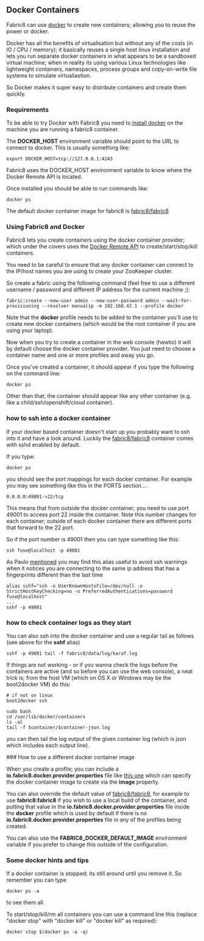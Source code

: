 ## Docker Containers

Fabric8 can use [docker](http://docker.io/) to create new containers; allowing you to reuse the power or docker.

Docker has all the benefits of virtualisation but without any of the costs (in IO / CPU / memory); it basically reuses a single host linux installation and lets you run separate docker containers in what appears to be a sandboxed virtual machine; when in reality its using various Linux technologies like lightweight containers, namespaces, process groups and copy-on-write file systems to simulate virtualiastion.

So Docker makes it super easy to distribute containers and create them quickly.

### Requirements

To be able to try Docker with Fabric8 you need to [install docker](https://www.docker.io/gettingstarted/#h_installation) on the machine you are running a fabric8 container.

The **DOCKER_HOST** environment variable should point to the URL to connect to docker. This is usually something like:

    export DOCKER_HOST=tcp://127.0.0.1:4243

Fabric8 uses the DOCKER_HOST environment variable to know where the Docker Remote API is located.

Once installed you should be able to run commands like:

    docker ps

The default docker container image for fabric8 is [fabric8/fabric8](https://index.docker.io/u/fabric8/fabric8/)


### Using Fabric8 and Docker

Fabric8 lets you create containers using the docker container provider; which under the covers uses the [Docker Remote API](http://docs.docker.io/en/latest/reference/api/docker_remote_api/) to create/start/stop/kill containers.

You need to be careful to ensure that any docker container can connect to the IP/host names you are using to create your ZooKeeper cluster.

So create a fabric using the following command (feel free to use a different username / password and different IP address for the current machine ;):

    fabric:create --new-user admin --new-user-password admin --wait-for-provisioning --resolver manualip -m 192.168.42.1 --profile docker

Note that the **docker** profile needs to be added to the container you'll use to create new docker containers (which would be the root container if you are using your laptop).

Now when you try to create a container in the web console (hawtio) it will by default choose the docker container provider. You just need to choose a container name and one or more profiles and away you go.

Once you've created a container, it should appear if you type the following on the command line:

    docker ps

Other than that; the container should appear like any other container (e.g. like a child/ssh/openshift/cloud container).

### how to ssh into a docker container

If your docker based container doesn't start up you probably want to ssh into it and have a look around. Luckily the [fabric8/fabric8](https://index.docker.io/u/fabric8/fabric8/) container comes with sshd enabled by default.

If you type:

    docker ps

you should see the port mappings for each docker container. For example you may see something like this in the PORTS section....

    0.0.0.0:49001->22/tcp

This means that from outside the docker container; you need to use port 49001 to access port 22 inside the container. Note this number changes for each container; outside of each docker container there are different ports that forward to the 22 port.

So if the port number is 49001 then you can type something like this:

    ssh fuse@localhost -p 49001

As Paulo [mentioned](https://github.com/paoloantinori/dockerfiles/blob/master/centos/fuse/README.md#suggestions) you may find this alias useful to avoid ssh warnings when it notices you are connecting to the same ip address that has a fingerprints different than the last time

    alias sshf="ssh -o UserKnownHostsFile=/dev/null -o StrictHostKeyChecking=no -o PreferredAuthentications=password fuse@localhost"
    ...
    sshf -p 49001

### how to check container logs as they start

You can also ssh into the docker container and use a regular tail as follows (see above for the **sshf** alias)

    sshf -p 49001 tail -f fabric8/data/log/karaf.log

If things are not working - or if you wanna check the logs before the containers are active (and so before you can use the web console), a neat trick is; from the host VM (which on OS X or Windows may be the boot2docker VM) do this:

    # if not on linux
    boot2docker ssh

    sudo bash
    cd /var/lib/docker/containers
    ls -al
    tail -f $container/$container-json.log

you can then tail the log output of the given container log (which is json which includes each output line).

### How to use a different docker container image

When you create a profile; you can include a **io.fabric8.docker.provider.properties** file like [this one](https://github.com/jstrachan/fabric8/blob/675/fabric/fabric8-karaf/src/main/resources/distro/fabric/import/fabric/profiles/docker.profile/io.fabric8.docker.provider.properties#L23) which can specify the docker container image to create via the **image** property.

You can also override the default value of [fabric8/fabric8](https://index.docker.io/u/fabric8/fabric8/), for example to use **fabric8:fabric8** if you wish to use a local build of the container, and putting that value in the **io.fabric8.docker.provider.properties** file inside the **docker** profile which is used by default if there is no **io.fabric8.docker.provider.properties** file in any of the profiles being created.

You can also use the **FABRIC8_DOCKER_DEFAULT_IMAGE** environment variable if you prefer to change this outside of the configuration.

### Some docker hints and tips

If a docker container is stopped; its still around until you remove it. So remember you can type

    docker ps -a

to see them all.

To start/stop/kill/rm all containers you can use a command line this (replace "docker stop" with "docker kill" or "docker kill" as required):

    docker stop $(docker ps -a -q)
